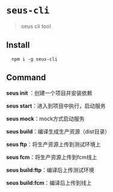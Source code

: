 # `seus-cli`

> seus cli tool

## Install

```hash
  npm i -g seus-cli
```

## Command

**seus init <name>**：创建一个项目并安装依赖

**seus start**：进入到项目中执行，启动服务

**seus mock**：mock方式启动服务

**seus build**：编译生成生产资源（dist目录）

**seus ftp**：将生产资源上传到测试环境上

**seus fcm**：将生产资源上传到fcm线上

**seus build:ftp**：编译后上传测试环境

**seus build:fcm**：编译后上传到线上
